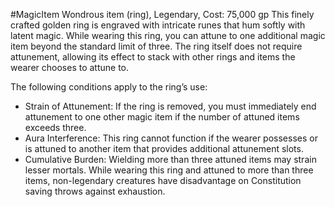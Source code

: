 #MagicItem 
Wondrous item (ring), Legendary, 
Cost: 75,000 gp
This finely crafted golden ring is engraved with intricate runes that hum softly with latent magic. While wearing this ring, you can attune to one additional magic item beyond the standard limit of three. The ring itself does not require attunement, allowing its effect to stack with other rings and items the wearer chooses to attune to.

The following conditions apply to the ring’s use:
- Strain of Attunement: If the ring is removed, you must immediately end attunement to one other magic item if the number of attuned items exceeds three.
- Aura Interference: This ring cannot function if the wearer possesses or is attuned to another item that provides additional attunement slots.
- Cumulative Burden: Wielding more than three attuned items may strain lesser mortals. While wearing this ring and attuned to more than three items, non-legendary creatures have disadvantage on Constitution saving throws against exhaustion.